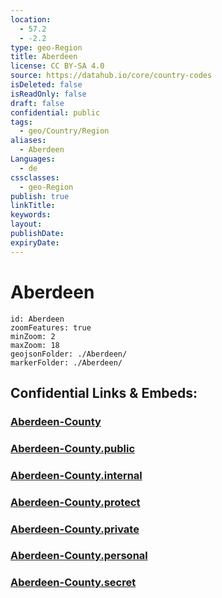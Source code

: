 ```yaml
---
location:
  - 57.2
  - -2.2
type: geo-Region
title: Aberdeen
license: CC BY-SA 4.0
source: https://datahub.io/core/country-codes
isDeleted: false
isReadOnly: false
draft: false
confidential: public
tags:
  - geo/Country/Region
aliases:
  - Aberdeen
Languages:
  - de
cssclasses:
  - geo-Region
publish: true
linkTitle:
keywords:
layout:
publishDate:
expiryDate:
---
```


# Aberdeen

```leaflet
id: Aberdeen
zoomFeatures: true 
minZoom: 2 
maxZoom: 18
geojsonFolder: ./Aberdeen/
markerFolder: ./Aberdeen/
```


## Confidential Links & Embeds: 

### [Aberdeen-County](/_Standards/Earth/Continent/Europe/Europe~North/UK/Scotland/counties~Scotland/Aberdeen-County.md) 

### [Aberdeen-County.public](/_public/Earth/Continent/Europe/Europe~North/UK/Scotland/counties~Scotland/Aberdeen-County.public.md) 

### [Aberdeen-County.internal](/_internal/Earth/Continent/Europe/Europe~North/UK/Scotland/counties~Scotland/Aberdeen-County.internal.md) 

### [Aberdeen-County.protect](/_protect/Earth/Continent/Europe/Europe~North/UK/Scotland/counties~Scotland/Aberdeen-County.protect.md) 

### [Aberdeen-County.private](/_private/Earth/Continent/Europe/Europe~North/UK/Scotland/counties~Scotland/Aberdeen-County.private.md) 

### [Aberdeen-County.personal](/_personal/Earth/Continent/Europe/Europe~North/UK/Scotland/counties~Scotland/Aberdeen-County.personal.md) 

### [Aberdeen-County.secret](/_secret/Earth/Continent/Europe/Europe~North/UK/Scotland/counties~Scotland/Aberdeen-County.secret.md)

